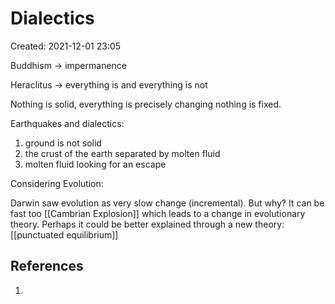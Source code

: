 # Dialectics
Created: 2021-12-01 23:05

Buddhism -> impermanence 

Heraclitus -> everything is and everything is not

Nothing is solid, everything is precisely changing nothing is fixed.

Earthquakes and dialectics:
1. ground is not solid
2. the crust of the earth separated by molten fluid
3. molten fluid looking for an escape

Considering Evolution:

Darwin saw evolution as very slow change (incremental). But why? It can be fast too [[Cambrian Explosion]] which leads to a change in evolutionary theory. Perhaps it could be better explained through a new theory: [[punctuated equilibrium]]


## References
1. 